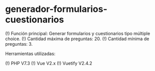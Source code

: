 # generador-formularios-cuestionarios

(!) Función principal: Generar formularios y cuestionarios tipo múltiple choice.
(!) Cantidad máxima de preguntas: 20.
(!) Cantidad mínima de preguntas: 3.

Herramientas utilizadas:

(!) PHP V7.3
(!) Vue V2.x
(!) Vuetify V2.4.2
